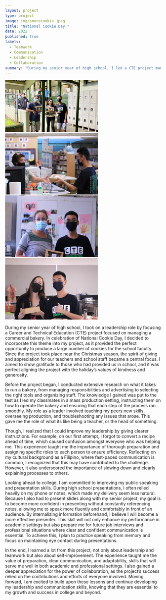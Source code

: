```yaml
---
layout: project
type: project
image: img/smorecookie.jpeg
title: "National Cookie Day!"
date: 2022
published: true
labels:
  - Teamwork 
  - Communication 
  - Leadership 
  - Collaboration 
summary: "During my senior year of high school, I led a CTE project managing a commercial bakery, where I learned valuable lessons in leadership and communication, and in college, I aim to improve my public speaking skills while addressing the lack of hospitality shown toward newcomers in Hawaii by advocating for inclusivity and embracing the true meaning of aloha."
---
```


<img class="img-fluid" src="../img/Cookie-picture.png">
<img class="img-fluid" src="../img/cookie1.jpeg">
<img class="img-fluid" src="../img/cookie2.jpeg">
<img class="img-fluid" src="../img/cookie3.jpeg">

During my senior year of high school, I took on a leadership role by focusing a Career and Technical Education (CTE) project focused on managing a commercial bakery. In celebration of National Cookie Day, I decided to incorporate this theme into my project, as it provided the perfect opportunity to produce a large number of cookies for the school faculty. Since the project took place near the Christmas season, the spirit of giving and appreciation for our teachers and school staff became a central focus. I aimed to show gratitude to those who had provided us in school, and it was perfect aligning the project with the holiday’s values of kindness and generosity.

Before the project began, I conducted extensive research on what it takes to run a bakery, from managing responsibilities and advertising to selecting the right tools and organizing staff. The knowledge I gained was put to the test as I led my classmates in a mass production setting, instructing them on how to operate the bakery and ensuring that each step of the process ran smoothly. My role as a leader involved teaching my peers new skills, overseeing production, and troubleshooting any issues that arose. This gave me the role of what its like being a teacher, or the head of something. 

Though, I realized that I could improve my leadership by giving clearer instructions. For example, on our first attempt, I forgot to convert a recipe ahead of time, which caused confusion amongst everyone who was helping me. This experience taught me the importance of thorough preparation and assigning specific roles to each person to ensure efficiency. Reflecting on my cultural background as a Filipino, where fast-paced communication is common, I recognized that this may have contributed to the challenge. However, it also underscored the importance of slowing down and clearly explaining processes to others.

Looking ahead to college, I am committed to improving my public speaking and presentation skills. During high school presentations, I often relied heavily on my phone or notes, which made my delivery seem less natural. Because I also had to present slides along with my senior project, my goal is to become more confident in presenting without constantly referencing notes, allowing me to speak more fluently and comfortably in front of an audience. By internalizing information beforehand, I believe I will become a more effective presenter. This skill will not only enhance my performance in academic settings but also prepare me for future job interviews and professional situations where clear and confident communication is essential. To achieve this, I plan to practice speaking from memory and focus on maintaining eye contact during presentations.

In the end, I learned a lot from this project, not only about leadership and teamwork but also about self-improvement. The experience taught me the value of preparation, clear communication, and adaptability, skills that will serve me well in both academic and professional settings. I also gained a deeper appreciation for the power of collaboration, as the project’s success relied on the contributions and efforts of everyone involved. Moving forward, I am excited to build upon these lessons and continue developing my leadership and communication skills, knowing that they are essential to my growth and success in college and beyond.









